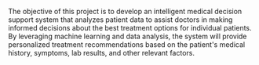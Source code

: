 The objective of this project is to develop an intelligent medical decision support system that analyzes patient data to assist doctors in making informed decisions about 
the best treatment options for individual patients. By leveraging machine learning and data analysis, 
the system will provide personalized treatment recommendations based on the patient's medical history, symptoms, lab results, and other relevant factors.
